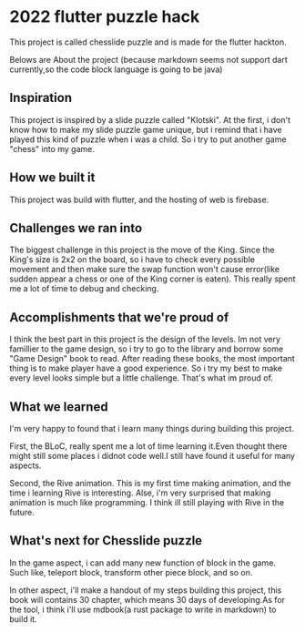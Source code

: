# 2022 flutter puzzle hack

This project is called chesslide puzzle and is made for the flutter hackton.

Belows are About the project
(because markdown seems not support dart currently,so the code block
language is going to be java)

## Inspiration

This project is inspired by a slide puzzle called "Klotski".
At the first, i don't know how to make my slide puzzle game unique, but i remind that
i have played this kind of puzzle when i was a child. So i try to put another game "chess" into 
my game.

## How we built it

This project was build with flutter, and the hosting of web is firebase.

## Challenges we ran into

The biggest challenge in this project is the move of the King.
Since the King's size is 2x2 on the board, so i have to check every possible movement and then
make sure the swap function won't cause error(like sudden appear a chess or one of the King corner
is eaten). This really spent me a lot of time to debug and checking.

## Accomplishments that we're proud of

I think the best part in this project is the design of the levels.
Im not very famillier to the game design, so i try to go to the library and borrow some
"Game Design" book to read. After reading these books, the most important thing is to make 
player have a good experience. So i try my best to make every level looks simple but a little challenge.
That's what im proud of.

## What we learned

I'm very happy to found that i learn many things during building this project.

First, the BLoC, really spent me a lot of time learning it.Even thought there might 
still some places i didnot code well.I still have found it useful for many aspects.

Second, the Rive animation. This is my first time making animation, and the time i learning Rive is interesting.
Alse, i'm very surprised that making animation is much like programming. I think ill still playing with Rive in the future.

## What's next for Chesslide puzzle

In the game aspect, i can add many new function of block in the game.
Such like, teleport block, transform other piece block, and so on.

In other aspect,  i'll make a handout of my steps building this project, this book will contains 30 chapter, which
means 30 days of developing.As for the tool, i think i'll use mdbook(a rust package to write in markdown) to build it.